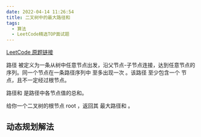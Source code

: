 ```yaml
---
date: 2022-04-14 11:26:54
title: 二叉树中的最大路径和
tags:
  - 算法
  - LeetCode精选TOP面试题
---
```


[LeetCode 原题链接](https://leetcode-cn.com/problems/binary-tree-maximum-path-sum/)

路径 被定义为一条从树中任意节点出发，沿父节点-子节点连接，达到任意节点的序列。同一个节点在一条路径序列中 至多出现一次 。该路径 至少包含一个 节点，且不一定经过根节点。

路径和 是路径中各节点值的总和。

给你一个二叉树的根节点 root ，返回其 最大路径和 。

## 动态规划解法
